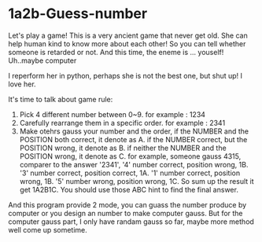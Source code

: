 # 1a2b-Guess-number
Let's play a game!
This is a very ancient game that never get old. She can help human kind to know more about each other!
So you can tell whether someone is retarded or not.
And this time, the eneme is ... youself! 
Uh..maybe computer

I reperform her in python, perhaps she is not the best one, but shut up! I love her. 

It's time to talk about game rule:
  1. Pick 4 different number between 0~9.
      for example : 1234
  2. Carefully rearrange them in a specific order.
      for example : 2341
  3. Make otehrs gauss your number and the order,
      if the NUMBER and the POSITION both correct, it denote as A.
      if the NUMBER correct, but the POSITION wrong, it denote as B.
      if neither the NUMBER and the POSITION wrong, it denote as C.
      for example, someone gauss 4315, 
      comparer to the answer '2341',
      '4' number correct, position wrong, 1B.
      '3' number correct, position correct, 1A.
      '1' number correct, position wrong, 1B.
      '5' number wrong, position wrong, 1C.
      So sum up the result it get 1A2B1C.
You should use those ABC hint to find the final answer.

And this program provide 2 mode, 
you can guass the number produce by computer or
you design an number to make computer gauss.
But for the computer gauss part, I only have randam gauss so far, maybe more method well come up sometime. 
